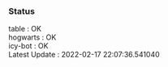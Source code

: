### Status


table : OK  
hogwarts : OK  
icy-bot : OK  
Latest Update : 2022-02-17 22:07:36.541040
